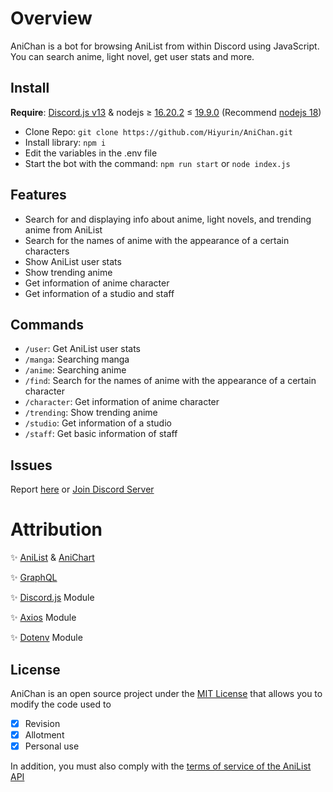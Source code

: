 # Overview

AniChan is a bot for browsing AniList from within Discord using JavaScript.
You can search anime, light novel, get user stats and more.

## Install
**__Require__**: [Discord.js v13](https://www.npmjs.com/package/discord.js/v/13.14.0) & nodejs ≥ [16.20.2](https://nodejs.org/download/release/v16.20.2/) ≤ [19.9.0](https://nodejs.org/download/release/v19.9.0/) (Recommend [nodejs 18](https://nodejs.org/download/release/latest-hydrogen/)) 
- Clone Repo: ``git clone https://github.com/Hiyurin/AniChan.git``
- Install library: ``npm i``
- Edit the variables in the .env file
- Start the bot with the command: ``npm run start`` or ``node index.js``

## Features

- Search for and displaying info about anime, light novels, and trending anime from AniList
- Search for the names of anime with the appearance of a certain characters
- Show AniList user stats
- Show trending anime
- Get information of anime character
- Get information of a studio and staff

## Commands
- ``/user``: Get AniList user stats
- ``/manga``: Searching manga
- ``/anime``: Searching anime
- ``/find``: Search for the names of anime with the appearance of a certain character
- ``/character``: Get information of anime character
- ``/trending``: Show trending anime
- ``/studio``: Get information of a studio
- ``/staff``: Get basic information of staff
## Issues 
Report [here](https://github.com/Hiyurin/AniChan/issues) or [Join Discord Server](https://discord.gg/wvsC4BZhdK)

# Attribution

✨ [AniList](https://anilist.co) & [AniChart](https://anichart.net)

✨ [GraphQL](https://graphql.org)

✨ [Discord.js](https://discord.js.org) Module

✨ [Axios](https://axios-http.com) Module 

✨ [Dotenv](https://dotenv.org) Module 

## License
AniChan is an open source project under the [MIT License](https://en.wikipedia.org/wiki/MIT_License)  that allows you to modify the code used to
- [x] Revision
- [x] Allotment
- [x] Personal use

In addition, you must also comply with the [terms of service of the AniList API](https://anilist.gitbook.io/anilist-apiv2-docs/overview/overview)

